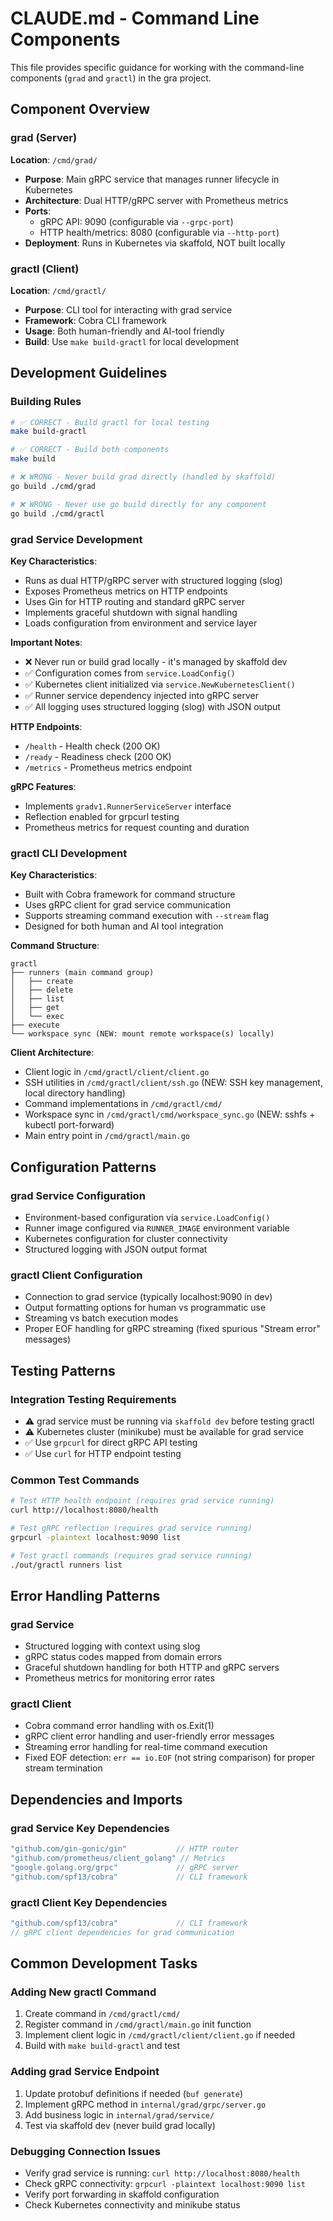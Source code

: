 # CLAUDE.md - Command Line Components

This file provides specific guidance for working with the command-line components (`grad` and `gractl`) in the gra project.

## Component Overview

### grad (Server)

**Location**: `/cmd/grad/`

- **Purpose**: Main gRPC service that manages runner lifecycle in Kubernetes
- **Architecture**: Dual HTTP/gRPC server with Prometheus metrics
- **Ports**:
  - gRPC API: 9090 (configurable via `--grpc-port`)  
  - HTTP health/metrics: 8080 (configurable via `--http-port`)
- **Deployment**: Runs in Kubernetes via skaffold, NOT built locally

### gractl (Client)

**Location**: `/cmd/gractl/`

- **Purpose**: CLI tool for interacting with grad service
- **Framework**: Cobra CLI framework
- **Usage**: Both human-friendly and AI-tool friendly
- **Build**: Use `make build-gractl` for local development

## Development Guidelines

### Building Rules

```bash
# ✅ CORRECT - Build gractl for local testing
make build-gractl

# ✅ CORRECT - Build both components  
make build

# ❌ WRONG - Never build grad directly (handled by skaffold)
go build ./cmd/grad

# ❌ WRONG - Never use go build directly for any component
go build ./cmd/gractl
```

### grad Service Development

**Key Characteristics**:

- Runs as dual HTTP/gRPC server with structured logging (slog)
- Exposes Prometheus metrics on HTTP endpoints
- Uses Gin for HTTP routing and standard gRPC server
- Implements graceful shutdown with signal handling
- Loads configuration from environment and service layer

**Important Notes**:

- ❌ Never run or build grad locally - it's managed by skaffold dev
- ✅ Configuration comes from `service.LoadConfig()`
- ✅ Kubernetes client initialized via `service.NewKubernetesClient()`
- ✅ Runner service dependency injected into gRPC server
- ✅ All logging uses structured logging (slog) with JSON output

**HTTP Endpoints**:

- `/health` - Health check (200 OK)
- `/ready` - Readiness check (200 OK)  
- `/metrics` - Prometheus metrics endpoint

**gRPC Features**:

- Implements `gradv1.RunnerServiceServer` interface
- Reflection enabled for grpcurl testing
- Prometheus metrics for request counting and duration

### gractl CLI Development

**Key Characteristics**:

- Built with Cobra framework for command structure
- Uses gRPC client for grad service communication
- Supports streaming command execution with `--stream` flag
- Designed for both human and AI tool integration

**Command Structure**:

```
gractl
├── runners (main command group)
│   ├── create
│   ├── delete  
│   ├── list
│   ├── get
│   └── exec
├── execute
└── workspace sync (NEW: mount remote workspace(s) locally)
```

**Client Architecture**:

- Client logic in `/cmd/gractl/client/client.go`
- SSH utilities in `/cmd/gractl/client/ssh.go` (NEW: SSH key management, local directory handling)
- Command implementations in `/cmd/gractl/cmd/`
- Workspace sync in `/cmd/gractl/cmd/workspace_sync.go` (NEW: sshfs + kubectl port-forward)
- Main entry point in `/cmd/gractl/main.go`

## Configuration Patterns

### grad Service Configuration

- Environment-based configuration via `service.LoadConfig()`
- Runner image configured via `RUNNER_IMAGE` environment variable
- Kubernetes configuration for cluster connectivity
- Structured logging with JSON output format

### gractl Client Configuration  

- Connection to grad service (typically localhost:9090 in dev)
- Output formatting options for human vs programmatic use
- Streaming vs batch execution modes
- Proper EOF handling for gRPC streaming (fixed spurious "Stream error" messages)

## Testing Patterns

### Integration Testing Requirements

- ⚠️ grad service must be running via `skaffold dev` before testing gractl
- ⚠️ Kubernetes cluster (minikube) must be available for grad service
- ✅ Use `grpcurl` for direct gRPC API testing
- ✅ Use `curl` for HTTP endpoint testing

### Common Test Commands

```bash
# Test HTTP health endpoint (requires grad service running)
curl http://localhost:8080/health

# Test gRPC reflection (requires grad service running)  
grpcurl -plaintext localhost:9090 list

# Test gractl commands (requires grad service running)
./out/gractl runners list
```

## Error Handling Patterns

### grad Service

- Structured logging with context using slog
- gRPC status codes mapped from domain errors
- Graceful shutdown handling for both HTTP and gRPC servers
- Prometheus metrics for monitoring error rates

### gractl Client

- Cobra command error handling with os.Exit(1)
- gRPC client error handling and user-friendly error messages
- Streaming error handling for real-time command execution
- Fixed EOF detection: `err == io.EOF` (not string comparison) for proper stream termination

## Dependencies and Imports

### grad Service Key Dependencies

```go
"github.com/gin-gonic/gin"           // HTTP router
"github.com/prometheus/client_golang" // Metrics
"google.golang.org/grpc"             // gRPC server
"github.com/spf13/cobra"             // CLI framework
```

### gractl Client Key Dependencies  

```go
"github.com/spf13/cobra"             // CLI framework
// gRPC client dependencies for grad communication
```

## Common Development Tasks

### Adding New gractl Command

1. Create command in `/cmd/gractl/cmd/`
2. Register command in `/cmd/gractl/main.go` init function
3. Implement client logic in `/cmd/gractl/client/client.go` if needed
4. Build with `make build-gractl` and test

### Adding grad Service Endpoint

1. Update protobuf definitions if needed (`buf generate`)
2. Implement gRPC method in `internal/grad/grpc/server.go`
3. Add business logic in `internal/grad/service/`
4. Test via skaffold dev (never build grad locally)

### Debugging Connection Issues

- Verify grad service is running: `curl http://localhost:8080/health`
- Check gRPC connectivity: `grpcurl -plaintext localhost:9090 list`
- Verify port forwarding in skaffold configuration
- Check Kubernetes connectivity and minikube status
